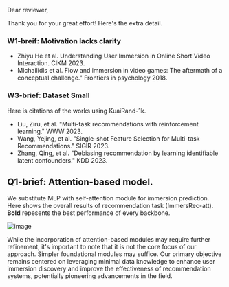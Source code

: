 Dear reviewer,

Thank you for your great effort! Here's the extra detail. 

### W1-breif: Motivation lacks clarity

* Zhiyu He et al. Understanding User Immersion in Online Short Video Interaction. CIKM 2023.
* Michailidis et al. Flow and immersion in video games: The aftermath of a conceptual challenge." Frontiers in psychology 2018. 

### W3-brief: Dataset Small

Here is citations of the works using KuaiRand-1k. 

* Liu, Ziru, et al. "Multi-task recommendations with reinforcement learning." WWW 2023.
* Wang, Yejing, et al. "Single-shot Feature Selection for Multi-task Recommendations." SIGIR 2023.
* Zhang, Qing, et al. "Debiasing recommendation by learning identifiable latent confounders." KDD 2023.


## Q1-brief: Attention-based model. 
We substitute MLP with self-attention module for immersion prediction. Here shows the overall results of recommendation task (ImmersRec-att). **Bold** repesents the best performance of every backbone.

![image](https://github.com/hezy18/ImmersRec/assets/45138192/e93f3126-e20c-4a1e-8831-eddf5b15cd47)


While the incorporation of attention-based modules may require further refinement, it's important to note that it is not the core focus of our approach. Simpler foundational modules may suffice. Our primary objective remains centered on leveraging minimal data knowledge to enhance user immersion discovery and improve the effectiveness of recommendation systems, potentially pioneering advancements in the field.
